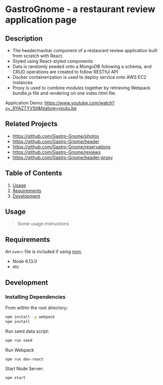 # GastroGnome - a restaurant review application page

## Description

  - The header/navbar component of a restaurant review application built from scratch with React.
  - Styled using React-styled components
  - Data is randomly seeded onto a MongoDB following a schema, and CRUD operations are created to follow RESTful API
  - Docker containerization is used to deploy service onto AWS EC2 instances
  - Proxy is used to combine modules together by retrieving Webpack bundle.js file and rendering on one index.html file.

Application Demo: https://www.youtube.com/watch?v=_RYAZTYVStI&feature=youtu.be

## Related Projects

  - https://github.com/Gastro-Gnome/photos
  - https://github.com/Gastro-Gnome/header
  - https://github.com/Gastro-Gnome/reservations
  - https://github.com/Gastro-Gnome/reviews
  - https://github.com/Gastro-Gnome/header-proxy

## Table of Contents

1. [Usage](#Usage)
1. [Requirements](#requirements)
1. [Development](#development)

## Usage

> Some usage instructions

## Requirements

An `nvmrc` file is included if using [nvm](https://github.com/creationix/nvm).

- Node 6.13.0
- etc

## Development

### Installing Dependencies

From within the root directory:

```sh
npm install -g webpack
npm install
```

Run seed data script:
```sh
npm run seed
```

Run Webpack
```sh
npm run dev-react
```

Start Node Server:
```sh
npm start
```



